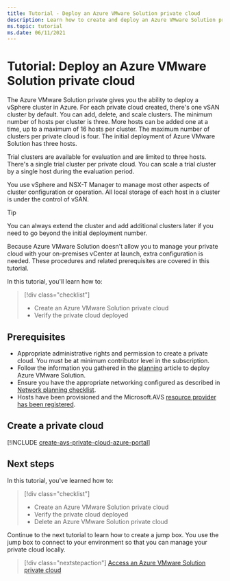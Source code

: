 ```yaml
---
title: Tutorial - Deploy an Azure VMware Solution private cloud
description: Learn how to create and deploy an Azure VMware Solution private cloud
ms.topic: tutorial
ms.date: 06/11/2021
---
```


# Tutorial: Deploy an Azure VMware Solution private cloud

The Azure VMware Solution private gives you the ability to deploy a vSphere cluster in Azure. For each private cloud created, there's one vSAN cluster by default. You can add, delete, and scale clusters.  The minimum number of hosts per cluster is three. More hosts can be added one at a time, up to a maximum of 16 hosts per cluster. The maximum number of clusters per private cloud is four.  The initial deployment of Azure VMware Solution has three hosts. 

Trial clusters are available for evaluation and are limited to three hosts. There's a single trial cluster per private cloud. You can scale a trial cluster by a single host during the evaluation period.

You use vSphere and NSX-T Manager to manage most other aspects of cluster configuration or operation. All local storage of each host in a cluster is under the control of vSAN.

>[!TIP]
>You can always extend the cluster and add additional clusters later if you need to go beyond the initial deployment number.

Because Azure VMware Solution doesn't allow you to manage your private cloud with your on-premises vCenter at launch, extra configuration is needed. These procedures and related prerequisites are covered in this tutorial.

In this tutorial, you'll learn how to:

> [!div class="checklist"]
> * Create an Azure VMware Solution private cloud
> * Verify the private cloud deployed

## Prerequisites

- Appropriate administrative rights and permission to create a private cloud. You must be at minimum contributor level in the subscription.
- Follow the information you gathered in the [planning](production-ready-deployment-steps.md) article to deploy Azure VMware Solution.
- Ensure you have the appropriate networking configured as described in [Network planning checklist](tutorial-network-checklist.md).
- Hosts have been provisioned and the Microsoft.AVS [resource provider has been registered](deploy-azure-vmware-solution.md#step-1-register-the-microsoftavs-resource-provider).

## Create a private cloud

[!INCLUDE [create-avs-private-cloud-azure-portal](includes/create-private-cloud-azure-portal-steps.md)]

## Next steps

In this tutorial, you've learned how to:

> [!div class="checklist"]
> * Create an Azure VMware Solution private cloud
> * Verify the private cloud deployed
> * Delete an Azure VMware Solution private cloud

Continue to the next tutorial to learn how to create a jump box. You use the jump box to connect to your environment so that you can manage your private cloud locally.


> [!div class="nextstepaction"]
> [Access an Azure VMware Solution private cloud](tutorial-access-private-cloud.md)
